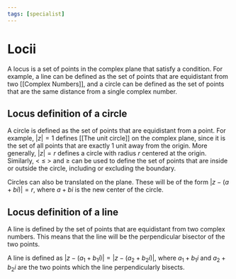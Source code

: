 ```yaml
---
tags: [specialist]
---
```


# Locii
A locus is a set of points in the complex plane that satisfy a condition. For example, a line can be defined as the set of points that are equidistant from two [[Complex Numbers]], and a circle can be defined as the set of points that are the same distance from a single complex number. 

## Locus definition of a circle
A circle is defined as the set of points that are equidistant from a point. For example, $|z|=1$ defines [[The unit circle]] on the complex plane, since it is the set of all points that are exactly 1 unit away from the origin. More generally, $|z|=r$ defines a circle with radius $r$ centered at the origin. Similarly, $\lt$ $\leq$ $\gt$ and $\geq$ can be used to define the set of points that are inside or outside the circle, including or excluding the boundary.

Circles can also be translated on the plane. These will be of the form $|z-(a+bi)| = r$, where $a+bi$ is the new center of the circle. 

## Locus definition of a line
A line is defined by the set of points that are equidistant from two complex numbers. This means that the line will be the perpendicular bisector of the two points. 

A line is defined as $|z-(a_1+b_1i)| = |z-(a_2+b_2i)|$, where $a_1+b_1i$ and $a_2+b_2i$ are the two points which the line perpendicularly bisects. 